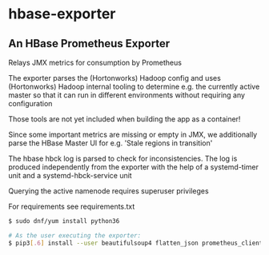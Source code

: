 # hbase-exporter

## An HBase Prometheus Exporter

Relays JMX metrics for consumption by Prometheus

The exporter parses the (Hortonworks) Hadoop config and uses (Hortonworks)
Hadoop internal tooling to determine e.g. the currently active master
so that it can run in different environments without requiring any configuration

Those tools are not yet included when building the app as a container!

Since some important metrics are missing or empty
in JMX, we additionally parse the HBase Master UI
for e.g. 'Stale regions in transition'

The hbase hbck log is parsed to check for
inconsistencies. The log is produced independently from the
exporter with the help of a systemd-timer unit and a systemd-hbck-service unit

Querying the active namenode requires superuser privileges

For requirements see requirements.txt

```sh
$ sudo dnf/yum install python36
```

```sh
# As the user executing the exporter:
$ pip3[.6] install --user beautifulsoup4 flatten_json prometheus_client requests
```

